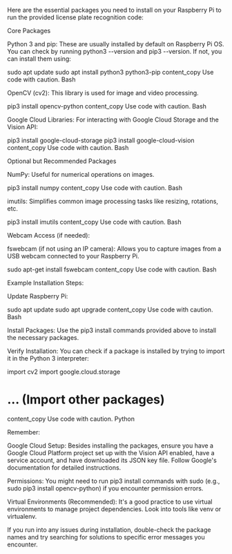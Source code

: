 Here are the essential packages you need to install on your Raspberry Pi to run the provided license plate recognition code:

Core Packages

Python 3 and pip: These are usually installed by default on Raspberry Pi OS. You can check by running python3 --version and pip3 --version. If not, you can install them using:

sudo apt update
sudo apt install python3 python3-pip
content_copy
Use code with caution.
Bash

OpenCV (cv2): This library is used for image and video processing.

pip3 install opencv-python
content_copy
Use code with caution.
Bash

Google Cloud Libraries: For interacting with Google Cloud Storage and the Vision API:

pip3 install google-cloud-storage
pip3 install google-cloud-vision
content_copy
Use code with caution.
Bash

Optional but Recommended Packages

NumPy: Useful for numerical operations on images.

pip3 install numpy
content_copy
Use code with caution.
Bash

imutils: Simplifies common image processing tasks like resizing, rotations, etc.

pip3 install imutils
content_copy
Use code with caution.
Bash

Webcam Access (if needed):

fswebcam (if not using an IP camera): Allows you to capture images from a USB webcam connected to your Raspberry Pi.

sudo apt-get install fswebcam
content_copy
Use code with caution.
Bash

Example Installation Steps:

Update Raspberry Pi:

sudo apt update
sudo apt upgrade
content_copy
Use code with caution.
Bash

Install Packages: Use the pip3 install commands provided above to install the necessary packages.

Verify Installation: You can check if a package is installed by trying to import it in the Python 3 interpreter:

import cv2
import google.cloud.storage 
# ... (Import other packages)
content_copy
Use code with caution.
Python

Remember:

Google Cloud Setup: Besides installing the packages, ensure you have a Google Cloud Platform project set up with the Vision API enabled, have a service account, and have downloaded its JSON key file. Follow Google's documentation for detailed instructions.

Permissions: You might need to run pip3 install commands with sudo (e.g., sudo pip3 install opencv-python) if you encounter permission errors.

Virtual Environments (Recommended): It's a good practice to use virtual environments to manage project dependencies. Look into tools like venv or virtualenv.

If you run into any issues during installation, double-check the package names and try searching for solutions to specific error messages you encounter.
